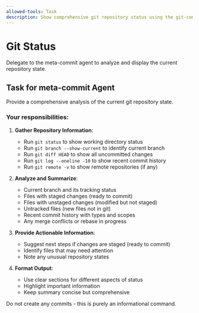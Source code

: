 ```yaml
---
allowed-tools: Task
description: Show comprehensive git repository status using the git-commit agent
---
```


# Git Status

Delegate to the meta-commit agent to analyze and display the current repository state.

## Task for meta-commit Agent

Provide a comprehensive analysis of the current git repository state.

### Your responsibilities:

1. **Gather Repository Information**:
   - Run `git status` to show working directory status
   - Run `git branch --show-current` to identify current branch
   - Run `git diff HEAD` to show all uncommitted changes
   - Run `git log --oneline -10` to show recent commit history
   - Run `git remote -v` to show remote repositories (if any)

2. **Analyze and Summarize**:
   - Current branch and its tracking status
   - Files with staged changes (ready to commit)
   - Files with unstaged changes (modified but not staged)
   - Untracked files (new files not in git)
   - Recent commit history with types and scopes
   - Any merge conflicts or rebase in progress

3. **Provide Actionable Information**:
   - Suggest next steps if changes are staged (ready to commit)
   - Identify files that may need attention
   - Note any unusual repository states

4. **Format Output**:
   - Use clear sections for different aspects of status
   - Highlight important information
   - Keep summary concise but comprehensive

Do not create any commits - this is purely an informational command.
